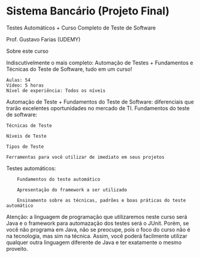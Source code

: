 # Sistema Bancário (Projeto Final)
Testes Automáticos + Curso Completo de Teste de Software

Prof. Gustavo Farias (UDEMY)

Sobre este curso

Indiscutivelmente o mais completo: Automação de Testes + Fundamentos e Técnicas do Teste de Software, tudo em um curso! 

    Aulas: 54
    Vídeo: 5 horas
    Nível de experiência: Todos os níveis

Automação de Teste + Fundamentos do Teste de Software: diferenciais que trarão excelentes oportunidades no mercado de TI.
Fundamentos do teste de software:

    Técnicas de Teste

    Níveis de Teste

    Tipos de Teste

    Ferramentas para você utilizar de imediato em seus projetos
        
Testes automáticos:

        Fundamentos do teste automático
        
        Apresentação do framework a ser utilizado
        
        Ensinamento sobre as técnicas, padrões e boas práticas do teste automático
        
Atenção: a linguagem de programação que utilizaremos neste curso será Java e o framework para automazação dos testes será o JUnit. Porém, se você não programa em Java, não se preocupe, pois o foco do curso não é na tecnologia, mas sim na técnica. Assim, você poderá facilmente utilizar qualquer outra linguagem diferente de Java e ter exatamente o mesmo proveito.  
